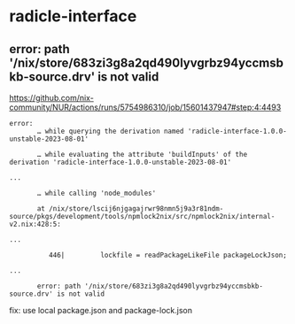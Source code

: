 # radicle-interface

## error: path '/nix/store/683zi3g8a2qd490lyvgrbz94yccmsbkb-source.drv' is not valid

https://github.com/nix-community/NUR/actions/runs/5754986310/job/15601437947#step:4:4493

```
error:
       … while querying the derivation named 'radicle-interface-1.0.0-unstable-2023-08-01'

       … while evaluating the attribute 'buildInputs' of the derivation 'radicle-interface-1.0.0-unstable-2023-08-01'

...

       … while calling 'node_modules'

       at /nix/store/lscij6njgagajrwr98nmn5j9a3r81ndm-source/pkgs/development/tools/npmlock2nix/src/npmlock2nix/internal-v2.nix:428:5:

...

          446|         lockfile = readPackageLikeFile packageLockJson;

...

       error: path '/nix/store/683zi3g8a2qd490lyvgrbz94yccmsbkb-source.drv' is not valid
```

fix: use local package.json and package-lock.json
